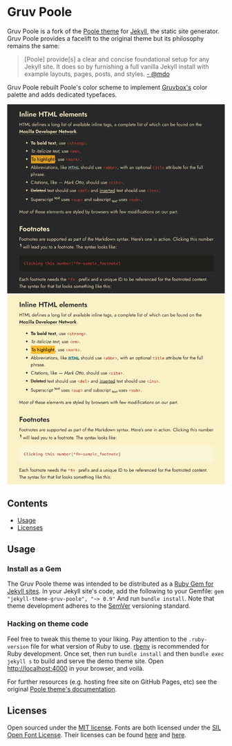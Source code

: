 # Gruv Poole

Gruv Poole is a fork of the [Poole theme](https://github.com/poole/poole) for [Jekyll](http://jekyllrb.com), the static site generator. Gruv Poole provides a facelift to the original theme but its philosophy remains the same:
> [Poole] provide[s] a clear and concise foundational setup for any Jekyll site. It does so by furnishing a full vanilla Jekyll install with example layouts, pages, posts, and styles.
[- @mdo](https://markdotto.com/)

Gruv Poole rebuilt Poole's color scheme to implement [Gruvbox's](https://github.com/morhetz/gruvbox) color palette and adds dedicated typefaces.

![Gruv Poole dark mode](demo-assets/dark.png "Gruv Poole dark mode")
![Gruv Poole light mode](demo-assets/light.png "Gruv Poole light mode")

## Contents

- [Usage](#usage)
- [Licenses](#licenses)


## Usage

### Install as a Gem

The Gruv Poole theme was intended to be distributed as a [Ruby Gem for Jekyll sites](https://jekyllrb.com/docs/themes/#understanding-gem-based-themes).
In your Jekyll site's code, add the following to your Gemfile:
`gem "jekyll-theme-gruv-poole", "~> 0.9"`
And run `bundle install`. Note that theme development adheres to the [SemVer](https://semver.org/) versioning standard.

### Hacking on theme code

Feel free to tweak this theme to your liking. Pay attention to the `.ruby-version` file for what version of Ruby to use. [rbenv](https://github.com/rbenv/rbenv) is recommended for Ruby development. Once set, then run `bundle install` and then `bundle exec jekyll s` to build and serve the demo theme site. 
Open <http://localhost:4000> in your browser, and voilà.

For further resources (e.g. hosting free site on GitHub Pages, etc) see the original [Poole theme's documentation](https://github.com/poole/poole).

## Licenses

Open sourced under the [MIT license](LICENSE.md). Fonts are both licensed under the [SIL Open Font License](https://openfontlicense.org/). Their licenses can be found [here](assets/fonts/body/LICENSE.md) and [here](assets/fonts/code/LICENSE.md).
